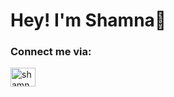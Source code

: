 
<h1>Hey! I'm Shamna👋</h1>

<h3>Connect me via:</h3>
<p>
<a href="https://www.linkedin.com/in/shamna-noushad-6202051b6/" target="blank"><img align="center" src="https://pngimg.com/d/linkedIn_PNG15.png" alt="shamna_noushad" height="30" width="40" /></a>
</p>
